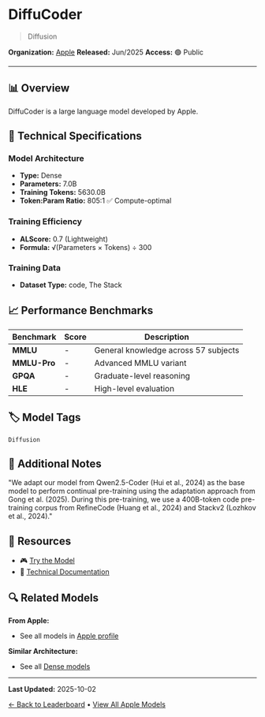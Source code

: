 # DiffuCoder

> Diffusion

**Organization:** [Apple](../../labs/apple.md)
**Released:** Jun/2025
**Access:** 🟢 Public

---

## 📊 Overview

DiffuCoder is a large language model developed by Apple.

## 🔧 Technical Specifications

### Model Architecture
- **Type:** Dense
- **Parameters:** 7.0B
- **Training Tokens:** 5630.0B
- **Token:Param Ratio:** 805:1 ✅ Compute-optimal

### Training Efficiency
- **ALScore:** 0.7 (Lightweight)
- **Formula:** √(Parameters × Tokens) ÷ 300

### Training Data
- **Dataset Type:** code, The Stack

## 📈 Performance Benchmarks

| Benchmark | Score | Description |
|-----------|-------|-------------|
| **MMLU** | - | General knowledge across 57 subjects |
| **MMLU-Pro** | - | Advanced MMLU variant |
| **GPQA** | - | Graduate-level reasoning |
| **HLE** | - | High-level evaluation |

## 🏷️ Model Tags

`Diffusion`

## 📝 Additional Notes

"We adapt our model from Qwen2.5-Coder (Hui et al., 2024) as the base model to perform continual pre-training using the adaptation approach from Gong et al. (2025). During this pre-training, we use a 400B-token code pre-training corpus from RefineCode (Huang et al., 2024) and Stackv2 (Lozhkov et al., 2024)."

## 🔗 Resources

- 🎮 [Try the Model](https://github.com/apple/ml-diffucoder)
- 📄 [Technical Documentation](https://arxiv.org/abs/2506.20639)

## 🔍 Related Models

**From Apple:**
- See all models in [Apple profile](../../labs/apple.md)

**Similar Architecture:**
- See all [Dense models](../../architectures/dense.md)

---

**Last Updated:** 2025-10-02

[← Back to Leaderboard](../../README.md) • [View All Apple Models](../../labs/apple.md)
